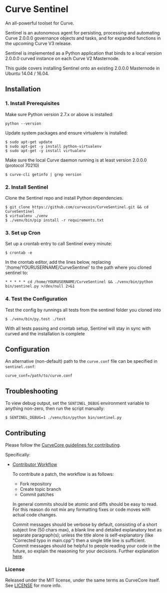 # Curve Sentinel

An all-powerful toolset for Curve.

Sentinel is an autonomous agent for persisting, processing and automating Curve 2.0.0.0 governance objects and tasks, and for expanded functions in the upcoming Curve V3 release.

Sentinel is implemented as a Python application that binds to a local version 2.0.0.0 curved instance on each Curve V2 Masternode.

This guide covers installing Sentinel onto an existing 2.0.0.0 Masternode in Ubuntu 14.04 / 16.04.

## Installation

### 1. Install Prerequisites

Make sure Python version 2.7.x or above is installed:

    python --version

Update system packages and ensure virtualenv is installed:

    $ sudo apt-get update
    $ sudo apt-get -y install python-virtualenv
    $ sudo apt-get -y install virtualenv

Make sure the local Curve daemon running is at least version 2.0.0.0 (protocol 70210)

    $ curve-cli getinfo | grep version

### 2. Install Sentinel

Clone the Sentinel repo and install Python dependencies.

    $ git clone https://github.com/curvecoin/CurveSentinel.git && cd CurveSentinel
    $ virtualenv ./venv
    $ ./venv/bin/pip install -r requirements.txt

### 3. Set up Cron

Set up a crontab entry to call Sentinel every minute:

    $ crontab -e

In the crontab editor, add the lines below, replacing '/home/YOURUSERNAME/CurveSentinel' to the path where you cloned sentinel to:

    * * * * * cd /home/YOURUSERNAME/CurveSentinel && ./venv/bin/python bin/sentinel.py >/dev/null 2>&1

### 4. Test the Configuration

Test the config by runnings all tests from the sentinel folder you cloned into

    $ ./venv/bin/py.test ./test

With all tests passing and crontab setup, Sentinel will stay in sync with curved and the installation is complete

## Configuration

An alternative (non-default) path to the `curve.conf` file can be specified in `sentinel.conf`:

    curve_conf=/path/to/curve.conf

## Troubleshooting

To view debug output, set the `SENTINEL_DEBUG` environment variable to anything non-zero, then run the script manually:

    $ SENTINEL_DEBUG=1 ./venv/bin/python bin/sentinel.py

## Contributing

Please follow the [CurveCore guidelines for contributing](https://github.com/curvecoin/curve/blob/master/CONTRIBUTING.md).

Specifically:

* [Contributor Workflow](https://github.com/curvecoin/curve/blob/master/CONTRIBUTING.md#contributor-workflow)

    To contribute a patch, the workflow is as follows:

    * Fork repository
    * Create topic branch
    * Commit patches

    In general commits should be atomic and diffs should be easy to read. For this reason do not mix any formatting fixes or code moves with actual code changes.

    Commit messages should be verbose by default, consisting of a short subject line (50 chars max), a blank line and detailed explanatory text as separate paragraph(s); unless the title alone is self-explanatory (like "Corrected typo in main.cpp") then a single title line is sufficient. Commit messages should be helpful to people reading your code in the future, so explain the reasoning for your decisions. Further explanation [here](http://chris.beams.io/posts/git-commit/).

### License

Released under the MIT license, under the same terms as CurveCore itself. See [LICENSE](LICENSE) for more info.
